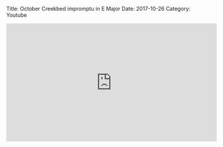 Title: October Creekbed impromptu in E Major
Date: 2017-10-26
Category: Youtube

<iframe width="560" height="315" src="https://www.youtube.com/embed/EuAoQwKBMuA" title="YouTube video player" frameborder="0" allow="accelerometer; autoplay; clipboard-write; encrypted-media; gyroscope; picture-in-picture" allowfullscreen></iframe>

